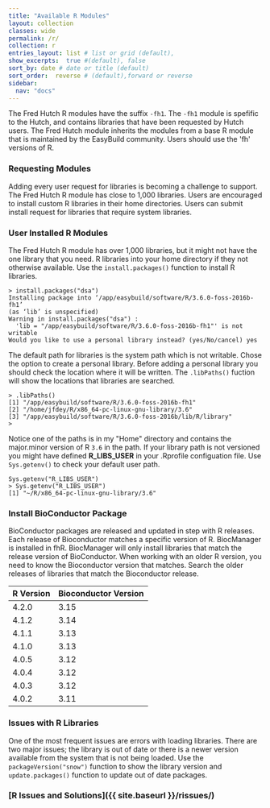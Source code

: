 ```yaml
---
title: "Available R Modules"
layout: collection
classes: wide
permalink: /r/
collection: r
entries_layout: list # list or grid (default),
show_excerpts:  true #(default), false
sort_by: date # date or title (default)
sort_order:  reverse # (default),forward or reverse
sidebar:
  nav: "docs"
---
```


The Fred Hutch R modules have the suffix `-fh1`. The `-fh1` module is spefific
 to the Hutch, and contains libraries that have been requested by Hutch users.
 The Fred Hutch module inherits the modules from a base R module that 
 is maintained by the EasyBuild community. 
 Users should use the 'fh' versions of R.

### Requesting Modules ###
Adding every user request for libraries is becoming a challenge to support.
 The Fred Hutch R module has close to 1,000 libraries. Users are encouraged
 to install custom R libraries in their home directories. Users can submit install
 request for libraries that require system libraries.

### User Installed R Modules
The Fred Hutch R module has over 1,000 libraries, but it might not have the one
library that you need. R libraries into your home directory if they not otherwise
available.  Use the `install.packages()` function to install R libraries.

```
> install.packages("dsa")
Installing package into ‘/app/easybuild/software/R/3.6.0-foss-2016b-fh1’
(as ‘lib’ is unspecified)
Warning in install.packages("dsa") :
  'lib = "/app/easybuild/software/R/3.6.0-foss-2016b-fh1"' is not writable
Would you like to use a personal library instead? (yes/No/cancel) yes
```

The default path for libraries is the system path which is not writable. Chose the
option to create a personal library. Before adding a personal library you should
check the location where it will be written.  The `.libPaths()` fuction will show
the locations that libraries are searched.

```
> .libPaths()
[1] "/app/easybuild/software/R/3.6.0-foss-2016b-fh1"
[2] "/home/jfdey/R/x86_64-pc-linux-gnu-library/3.6"
[3] "/app/easybuild/software/R/3.6.0-foss-2016b/lib/R/library"
>
```

Notice one of the paths is in my "Home" directory and contains the major.minor
 version of R `3.6` in the path. If your library path is not versioned you might have
defined **R_LIBS_USER** in your .Rprofile configuation file.  Use `Sys.getenv()`
 to check your default user path.

```
Sys.getenv("R_LIBS_USER")
> Sys.getenv("R_LIBS_USER")
[1] "~/R/x86_64-pc-linux-gnu-library/3.6"
```

### Install BioConductor Package
BioConductor packages are released and updated in step with R releases. Each release of Bioconductor matches a specific version of R. BiocManager is installed in fhR. BiocManager will only install libraries that match the release version of BioConductor. When working with an older R version, you need to know the Bioconductor version that matches. Search the older releases of libraries that match the Bioconductor release. 

| R Version | Bioconductor Version |
|---|---|
| 4.2.0 | 3.15 |
| 4.1.2 | 3.14 |
| 4.1.1 | 3.13 |
| 4.1.0 | 3.13 |
| 4.0.5 | 3.12 |
| 4.0.4 | 3.12 |
| 4.0.3 | 3.12 |
| 4.0.2 | 3.11 |

### Issues with R Libraries
One of the most frequent issues are errors with loading libraries.  There are
two major issues; the library is out of date or there is a newer version available
from the system that is not being loaded. Use the `packageVersion("snow")`
function to show the library version and `update.packages()` function to update
out of date packages.

### [R Issues and Solutions]({{ site.baseurl }}/rissues/)
